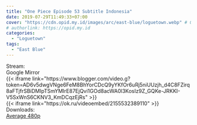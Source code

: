 ```yaml
---
title: "One Piece Episode 53 Subtitle Indonesia"
date: 2019-07-29T11:49:33+07:00
cover: "https://cdn.opid.my.id/images/arc/east-blue/loguetown.webp" # Optional, cover
# authorlink: https://opid.my.id
categories:
  - "Loguetown"
tags:
  - "East Blue"
---
```

<div class="ui menu violet borderless inverted">
  <div class="header item active">
        Stream:
    </div>
  <a class="active item" data-tab="google">
    <i class="google drive icon"></i> Google
  </a>
  <a class="item nounderline" data-tab="mirror">
    <i class="odnoklassniki icon"></i> Mirror
  </a>
</div>
<div class="ui bottom attached tab segment active" style="border:0 !important;" data-tab="google">
{{< iframe link="https://www.blogger.com/video.g?token=AD6v5dwgVNge6FeM8BhYorCDcQ9yYKfOr6uRj5niUUzjh_d4C8FZirq8aFTjfrSBiDMIpTSmYMIrE87EjQvi1GOd8acWA0l3KosIz9Z_GQKe-JRKKI-V5SxWnS6CKNV3_KmDCqzEjRs" >}}
</div>
<div class="ui bottom attached tab segment" style="border:0 !important;" data-tab="mirror">
{{< iframe link="https://ok.ru/videoembed/2155532389110" >}}
</div>
<div class="ui menu violet borderless inverted">
  <div class="header item active">
        Downloads:
    </div>
  <a class="item nounderline" href="https://ouo.io/yfGpCs" target="_blank" rel="dofollow"><i class="google drive icon"></i>
    Average 480p</a>
</div>